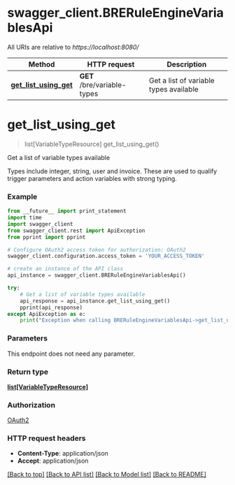 # swagger_client.BRERuleEngineVariablesApi

All URIs are relative to *https://localhost:8080/*

Method | HTTP request | Description
------------- | ------------- | -------------
[**get_list_using_get**](BRERuleEngineVariablesApi.md#get_list_using_get) | **GET** /bre/variable-types | Get a list of variable types available


# **get_list_using_get**
> list[VariableTypeResource] get_list_using_get()

Get a list of variable types available

Types include integer, string, user and invoice. These are used to qualify trigger parameters and action variables with strong typing.

### Example 
```python
from __future__ import print_statement
import time
import swagger_client
from swagger_client.rest import ApiException
from pprint import pprint

# Configure OAuth2 access token for authorization: OAuth2
swagger_client.configuration.access_token = 'YOUR_ACCESS_TOKEN'

# create an instance of the API class
api_instance = swagger_client.BRERuleEngineVariablesApi()

try: 
    # Get a list of variable types available
    api_response = api_instance.get_list_using_get()
    pprint(api_response)
except ApiException as e:
    print("Exception when calling BRERuleEngineVariablesApi->get_list_using_get: %s\n" % e)
```

### Parameters
This endpoint does not need any parameter.

### Return type

[**list[VariableTypeResource]**](VariableTypeResource.md)

### Authorization

[OAuth2](../README.md#OAuth2)

### HTTP request headers

 - **Content-Type**: application/json
 - **Accept**: application/json

[[Back to top]](#) [[Back to API list]](../README.md#documentation-for-api-endpoints) [[Back to Model list]](../README.md#documentation-for-models) [[Back to README]](../README.md)

